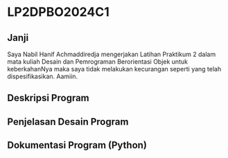 # LP2DPBO2024C1

## Janji
Saya Nabil Hanif Achmaddiredja mengerjakan Latihan Praktikum 2 dalam mata kuliah
Desain dan Pemrograman Berorientasi Objek untuk keberkahanNya maka saya tidak melakukan kecurangan
seperti yang telah dispesifikasikan. Aamiin.

## Deskripsi Program

## Penjelasan Desain Program

## Dokumentasi Program (Python)
